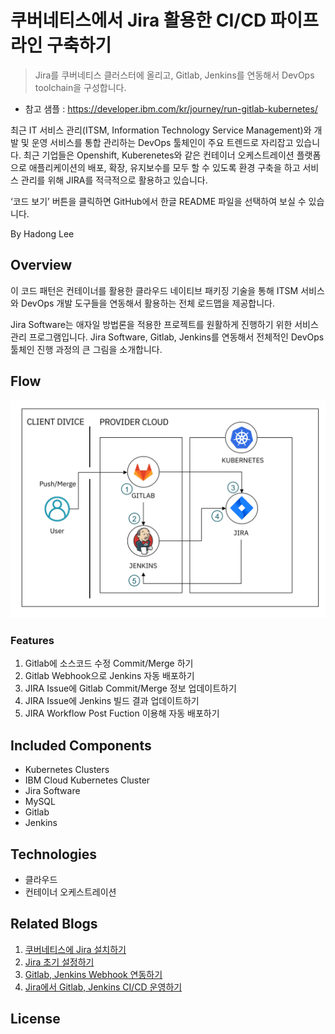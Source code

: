# 쿠버네티스에서 Jira 활용한 CI/CD 파이프라인 구축하기
> Jira를 쿠버네티스 클러스터에 올리고, Gitlab, Jenkins를 연동해서 DevOps toolchain을 구성합니다. 

- 참고 샘플 : https://developer.ibm.com/kr/journey/run-gitlab-kubernetes/

최근 IT 서비스 관리(ITSM, Information Technology Service Management)와 개발 및 운영 서비스를 통합 관리하는 DevOps 툴체인이 주요 트렌드로 자리잡고 있습니다. 최근 기업들은 Openshift, Kuberenetes와 같은 컨테이너 오케스트레이션 플랫폼으로 애플리케이션의 배포, 확장, 유지보수를 모두 할 수 있도록 환경 구축을 하고 서비스 관리를 위해 JIRA를 적극적으로 활용하고 있습니다. 

‘코드 보기’ 버튼을 클릭하면 GitHub에서 한글 README 파일을 선택하여 보실 수 있습니다.

By Hadong Lee

## Overview

이 코드 패턴은 컨테이너를 활용한 클라우드 네이티브 패키징 기술을 통해 ITSM 서비스와 DevOps 개발 도구들을 연동해서 활용하는 전체 로드맵을 제공합니다. 

Jira Software는 애자일 방법론을 적용한 프로젝트를 원활하게 진행하기 위한 서비스 관리 프로그램입니다. Jira Software, Gitlab, Jenkins를 연동해서 전체적인 DevOps 툴체인 진행 과정의 큰 그림을 소개합니다. 

## Flow

![](./image/jira_cicd_flow_v2.png)

### Features
1. Gitlab에 소스코드 수정 Commit/Merge 하기 
2. Gitlab Webhook으로 Jenkins 자동 배포하기
3. JIRA Issue에 Gitlab Commit/Merge 정보 업데이트하기
4. JIRA Issue에 Jenkins 빌드 결과 업데이트하기
5. JIRA Workflow Post Fuction 이용해 자동 배포하기 

## Included Components
- Kubernetes Clusters
- IBM Cloud Kubernetes Cluster
- Jira Software
- MySQL
- Gitlab
- Jenkins

## Technologies
- 클라우드
- 컨테이너 오케스트레이션

## Related Blogs
1. [쿠버네티스에 Jira 설치하기](blog/JIRA_CICD_(1).md)
2. [Jira 초기 설정하기](blog/JIRA_CICD_(2).md)
3. [Gitlab, Jenkins Webhook 연동하기](blog/JIRA_CICD_(3).md)
4. [Jira에서 Gitlab, Jenkins CI/CD 운영하기](blog/JIRA_CICD(4).md)

## License

